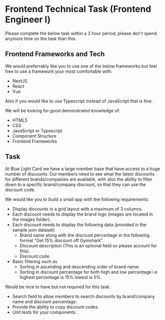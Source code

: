 # Frontend Technical Task (Frontend Engineer l)

Please complete the below task within a 3 hour period, please don't spend anymore time on the task than this.

## Frontend Frameworks and Tech

We would preferrably like you to use one of the below frameworks but feel free to use a framework your most comfortable with:
  - NextJS
  - React
  - Vue

Also if you would like to use Typescript instead of JavaScript that is fine.

We will be looking for good demonstrated knowledge of:
  - HTML5
  - CSS
  - JavaScript or Typescript
  - Component Structure
  - Frontend Frameworks
  
## Task

At Blue Light Card we have a large member base that have access to a huge number of discounts. Our members need to see what the latest discounts for different brands/companies are available, with also the ability to filter down to a specific brand/company discount, so that they can use the discount code.

We would like you to build a small app with the following requirements:
 - Display discounts in a grid layout with a maximum of 3 columns.
 - Each discount needs to display the brand logo (images are located in the images folder).
 - Each discount needs to display the following data (provided in the sample json dataset)
   - Brand name along with the discount percentage in the following format "Get 15% discount off Gymshark".
   - Discount description (This is an optional field so please account for this).
   - Discount code.
 - Basic filtering such as
   - Sorting in ascending and descending order of brand name.
   - Sorting in discount percentage for both high and low percentage i.e highest percentage is 15% lowest is 5%.

Would be nice to have but not required for this task:
  - Search field to allow members to search discounts by brand/company name and discount percentage.
  - Provide the ability to copy discount codes.
  - Unit tests for your components.

